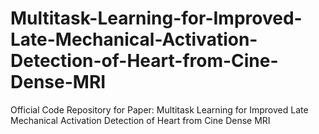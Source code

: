# Multitask-Learning-for-Improved-Late-Mechanical-Activation-Detection-of-Heart-from-Cine-Dense-MRI
Official Code Repository for Paper: Multitask Learning for Improved Late Mechanical Activation Detection of Heart from Cine Dense MRI
